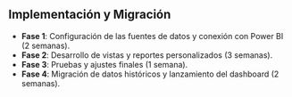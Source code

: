 ## Implementación y Migración

- **Fase 1**: Configuración de las fuentes de datos y conexión con Power BI (2 semanas).
- **Fase 2**: Desarrollo de vistas y reportes personalizados (3 semanas).
- **Fase 3**: Pruebas y ajustes finales (1 semana).
- **Fase 4**: Migración de datos históricos y lanzamiento del dashboard (2 semanas).